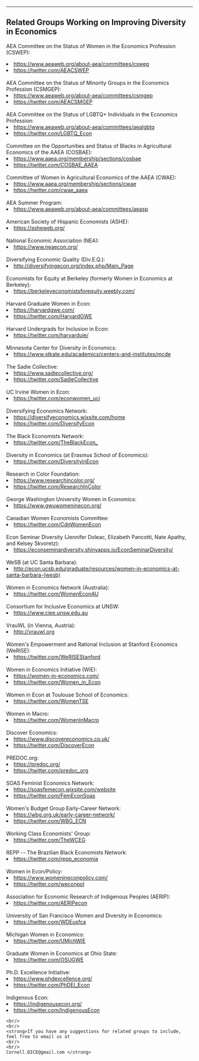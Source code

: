 
---

<!--
layout: page
title: Resources
description: Resources on diversity in economics
---
-->

<!--[click here for the most recent version of the paper]({{ BASE_PATH}}/pages/working_papers/sample-working-paper.pdf)-->


<!-- Note: this is how to write a comment in HTML. Everything in here won't show up on your webpage.-->

<!--
To increase the size of the title, use fewer # in front of the paper title.
To decrease the size of the title, use more #. 
To remove the italics, remove the * before and after the description
To remove the underline from the title, remove the <u> tags (<u> and </u>)
-->



<html lang="en">
  <head>
    <meta charset="utf-8">
    <meta name="description" content="Links to related groups working on improving diversity in economics">
  
  </head>

        

<div class="page-header">
  <h2>Related Groups Working on Improving Diversity in Economics </h2>
</div>

<div class="row-fluid">
  <div class="span12">
 
AEA Committee on the Status of Women in the Economics Profession (CSWEP):
<li><a href="https://www.aeaweb.org/about-aea/committees/cswep">https://www.aeaweb.org/about-aea/committees/cswep</a></li>
<li><a href="https://twitter.com/AEACSWEP">https://twitter.com/AEACSWEP</a></li>

<br/>
AEA Committee on the Status of Minority Groups in the Economics Profession (CSMGEP):
<li><a href="https://www.aeaweb.org/about-aea/committees/csmgep">https://www.aeaweb.org/about-aea/committees/csmgep</a></li>
<li><a href="https://twitter.com/AEACSMGEP">https://twitter.com/AEACSMGEP</a></li>

<br/>
AEA Committee on the Status of LGBTQ+ Individuals in the Economics Profession:
<li><a href="https://www.aeaweb.org/about-aea/committees/aealgbtq">https://www.aeaweb.org/about-aea/committees/aealgbtq</a></li>
<li><a href="https://twitter.com/LGBTQ_Econ">https://twitter.com/LGBTQ_Econ</a></li>

<br/>
Committee on the Opportunities and Status of Blacks in Agricultural Economics of the AAEA (COSBAE):
<li><a href="https://www.aaea.org/membership/sections/cosbae">https://www.aaea.org/membership/sections/cosbae</a></li>
<li><a href="https://twitter.com/COSBAE_AAEA">https://twitter.com/COSBAE_AAEA</a></li>

<br/>
Committee of Women in Agricultural Economics of the AAEA (CWAE):
<li><a href="https://www.aaea.org/membership/sections/cwae">https://www.aaea.org/membership/sections/cwae</a></li>
<li><a href="https://twitter.com/cwae_aaea">https://twitter.com/cwae_aaea</a></li>

<br/>
AEA Summer Program:
<li><a href="https://www.aeaweb.org/about-aea/committees/aeasp">https://www.aeaweb.org/about-aea/committees/aeasp</a></li>

<!--
<br/>
AEA Mentoring Program:
<li><a href="https://www.aeaweb.org/about-aea/committees/csmgep/mentoring">https://www.aeaweb.org/about-aea/committees/csmgep/mentoring</a></li>s
<li><a href="https://twitter.com/AEAMP1">https://twitter.com/AEAMP1</a></li>
-->

<br/>
American Society of Hispanic Economists (ASHE):
<li><a href="https://asheweb.org/">https://asheweb.org/</a></li>

<br/>
National Economic Association (NEA):
<li><a href="https://www.neaecon.org/">https://www.neaecon.org/</a></li>

<br/>
Diversifying Economic Quality (Div.E.Q.):
<li><a href="http://diversifyingecon.org/index.php/Main_Page">http://diversifyingecon.org/index.php/Main_Page</a></li>

<br/>
Economists for Equity at Berkeley (formerly Women in Economics at Berkeley):
<li><a href="https://berkeleyeconomistsforequity.weebly.com/">https://berkeleyeconomistsforequity.weebly.com/</a></li>

<br/>
Harvard Graduate Women in Econ:
<li><a href="https://harvardgwe.com/">https://harvardgwe.com/</a></li>
<li><a href="https://twitter.com/HarvardGWE">https://twitter.com/HarvardGWE</a></li>

<br/>
Harvard Undergrads for Inclusion in Econ:
<li><a href="https://twitter.com/harvarduie/">https://twitter.com/harvarduie/</a></li>

<br/>
Minnesota Center for Diversity in Economics:
<li><a href="https://www.stkate.edu/academics/centers-and-institutes/mcde">https://www.stkate.edu/academics/centers-and-institutes/mcde</a></li>

<br/>
The Sadie Collective:
<li><a href="https://www.sadiecollective.org/">https://www.sadiecollective.org/</a></li>
<li><a href="https://twitter.com/SadieCollective">https://twitter.com/SadieCollective</a></li>

<br/>
UC Irvine Women in Econ:
<li><a href="https://twitter.com/econwomen_uci">https://twitter.com/econwomen_uci</a></li>

<br/>
Diversifying Economics Network:
<li><a href="https://diversifyeconomics.wixsite.com/home">https://diversifyeconomics.wixsite.com/home</a></li>
<li><a href="https://twitter.com/DiversifyEcon">https://twitter.com/DiversifyEcon</a></li>

<br/>
The Black Economists Network:
<li><a href="https://twitter.com/TheBlackEcon_">https://twitter.com/TheBlackEcon_</a></li>

<br/>
Diversity in Economics (at Erasmus School of Economics):
<li><a href="https://twitter.com/DiversityinEcon">https://twitter.com/DiversityinEcon</a></li>

<br/>
Research in Color Foundation:
<li><a href="https://www.researchincolor.org/">https://www.researchincolor.org/</a></li>
<li><a href="https://twitter.com/ResearchInColor">https://twitter.com/ResearchInColor</a></li>

<br/>
George Washington University Women in Economics:
<li><a href="https://www.gwuwomeninecon.org/">https://www.gwuwomeninecon.org/</a></li>

<br/>
Canadian Women Economists Committee:
<li><a href="https://twitter.com/CdnWomenEcon/">https://twitter.com/CdnWomenEcon</a></li>

<br/>
Econ Seminar Diversity (Jennifer Doleac, Elizabeth Pancotti, Nate Apathy, and Kelsey Skvoretz):
<li><a href="https://econseminardiversity.shinyapps.io/EconSeminarDiversity/">https://econseminardiversity.shinyapps.io/EconSeminarDiversity/</a></li>

<br/>
WeSB (at UC Santa Barbara):
<li><a href="http://econ.ucsb.edu/graduate/resources/women-in-economics-at-santa-barbara-(wesb)">http://econ.ucsb.edu/graduate/resources/women-in-economics-at-santa-barbara-(wesb)</a></li>

<br/>
Women in Economics Network (Australia):
<li><a href="https://twitter.com/WomenEconAU">https://twitter.com/WomenEconAU</a></li>

<br/>
Consortium for Inclusive Economics at UNSW:
<li><a href="https://www.ciee.unsw.edu.au">https://www.ciee.unsw.edu.au</a></li>

<br/>
VrauWL (in Vienna, Austria):
<li><a href="http://vrauwl.org">http://vrauwl.org</a></li>

<br/>
Women's Empowerment and Rational Inclusion at Stanford Economics (WeRISE):
<li><a href="https://twitter.com/WeRISEStanford">https://twitter.com/WeRISEStanford</a></li>

<br/>
Women in Economics Initiative (WiE):
<li><a href="https://women-in-economics.com/">https://women-in-economics.com/</a></li>
<li><a href="https://twitter.com/Women_in_Econ">https://twitter.com/Women_in_Econ</a></li>

<br/>
Women in Econ at Toulouse School of Economics:
<li><a href="https://twitter.com/WomenTSE">https://twitter.com/WomenTSE</a></li>

<br/>
Women in Macro:
<li><a href="https://twitter.com/WomenInMacro">https://twitter.com/WomenInMacro</a></li>

<br/>
Discover Economics:
<li><a href="https://www.discovereconomics.co.uk/">https://www.discovereconomics.co.uk/</a></li>
<li><a href="https://twitter.com/DiscoverEcon">https://twitter.com/DiscoverEcon</a></li>

<br/>
PREDOC.org:
<li><a href="https://predoc.org/">https://predoc.org/</a></li>
<li><a href="https://twitter.com/predoc_org">https://twitter.com/predoc_org</a></li>

<br/>
SOAS Feminist Economics Network:
<li><a href="https://soasfemecon.wixsite.com/website">https://soasfemecon.wixsite.com/website</a></li>
<li><a href="https://twitter.com/FemEconSoas">https://twitter.com/FemEconSoas</a></li>

<br/>
Women's Budget Group Early-Career Network:
<li><a href="https://wbg.org.uk/early-career-network/">https://wbg.org.uk/early-career-network/</a></li>
<li><a href="https://twitter.com/WBG_ECN">https://twitter.com/WBG_ECN</a></li>

<br/>
Working Class Economists' Group:
<li><a href="https://twitter.com/TheWCEG">https://twitter.com/TheWCEG</a></li>

<br/>
REPP -- The Brazilian Black Economists Network:
<li><a href="https://twitter.com/repp_economia">https://twitter.com/repp_economia</a></li>

<br/>
Women in Econ/Policy:
<li><a href="https://www.womenineconpolicy.com/">https://www.womenineconpolicy.com/</a></li>
<li><a href="https://twitter.com/weconpol">https://twitter.com/weconpol</a></li>

<br/>
Association for Economic Research of Indigenous Peoples (AERIP):
<li><a href="https://twitter.com/AERIPecon">https://twitter.com/AERIPecon</a></li>

<br/>
University of San Francisco Women and Diversity in Economics:
<li><a href="https://twitter.com/WDEusfca">https://twitter.com/WDEusfca</a></li>

<br/>
Michigan Women in Economics:
<li><a href="https://twitter.com/UMichWIE">https://twitter.com/UMichWIE</a></li>

<br/>
Graduate Women in Economics at Ohio State:
<li><a href="https://twitter.com/OSUGWE">https://twitter.com/OSUGWE</a></li>

<br/>
Ph.D. Excellence Initiative:
<li><a href="https://www.phdexcellence.org/">https://www.phdexcellence.org/</a></li>
<li><a href="https://twitter.com/PhDEI_Econ">https://twitter.com/PhDEI_Econ</a></li>

<br/>
Indigenous Econ:
<li><a href="https://indigenousecon.org/">https://indigenousecon.org/</a></li>
<li><a href="https://twitter.com/IndigenousEcon">https://twitter.com/IndigenousEcon</a></li>

    <br/>
    <br/>
    <strong>If you have any suggestions for related groups to include, feel free to email us at
    <br/>
    <br/>
    Cornell.DICE@gmail.com </strong>

  </div>
</div>


<br/>
<br/>
<br/>

     
  <span id="lastModified"></span>

  

    
</html>